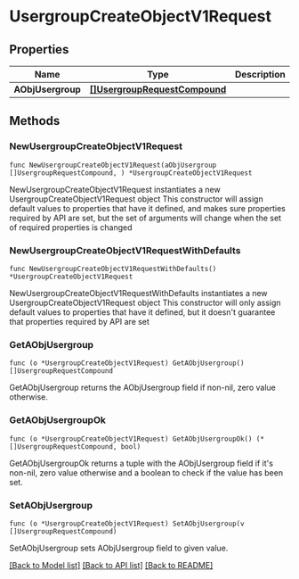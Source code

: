# UsergroupCreateObjectV1Request

## Properties

Name | Type | Description | Notes
------------ | ------------- | ------------- | -------------
**AObjUsergroup** | [**[]UsergroupRequestCompound**](UsergroupRequestCompound.md) |  | 

## Methods

### NewUsergroupCreateObjectV1Request

`func NewUsergroupCreateObjectV1Request(aObjUsergroup []UsergroupRequestCompound, ) *UsergroupCreateObjectV1Request`

NewUsergroupCreateObjectV1Request instantiates a new UsergroupCreateObjectV1Request object
This constructor will assign default values to properties that have it defined,
and makes sure properties required by API are set, but the set of arguments
will change when the set of required properties is changed

### NewUsergroupCreateObjectV1RequestWithDefaults

`func NewUsergroupCreateObjectV1RequestWithDefaults() *UsergroupCreateObjectV1Request`

NewUsergroupCreateObjectV1RequestWithDefaults instantiates a new UsergroupCreateObjectV1Request object
This constructor will only assign default values to properties that have it defined,
but it doesn't guarantee that properties required by API are set

### GetAObjUsergroup

`func (o *UsergroupCreateObjectV1Request) GetAObjUsergroup() []UsergroupRequestCompound`

GetAObjUsergroup returns the AObjUsergroup field if non-nil, zero value otherwise.

### GetAObjUsergroupOk

`func (o *UsergroupCreateObjectV1Request) GetAObjUsergroupOk() (*[]UsergroupRequestCompound, bool)`

GetAObjUsergroupOk returns a tuple with the AObjUsergroup field if it's non-nil, zero value otherwise
and a boolean to check if the value has been set.

### SetAObjUsergroup

`func (o *UsergroupCreateObjectV1Request) SetAObjUsergroup(v []UsergroupRequestCompound)`

SetAObjUsergroup sets AObjUsergroup field to given value.



[[Back to Model list]](../README.md#documentation-for-models) [[Back to API list]](../README.md#documentation-for-api-endpoints) [[Back to README]](../README.md)



